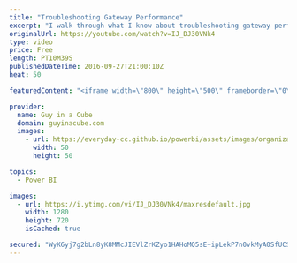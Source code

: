 ```yaml
---
title: "Troubleshooting Gateway Performance"
excerpt: "I walk through what I know about troubleshooting gateway performance. This can be useful for Power BI, PowerApps, Microsoft Flow or Azure Logic Apps.  This includes two main areas.  1. Performance Counters 2. Tracking query duration within the gateway logs.  Hopefully, this will help you dig into what"
originalUrl: https://youtube.com/watch?v=IJ_DJ30VNk4
type: video
price: Free
length: PT10M39S
publishedDateTime: 2016-09-27T21:00:10Z
heat: 50

featuredContent: "<iframe width=\"800\" height=\"500\" frameborder=\"0\" src=\"https://www.youtube.com/embed/IJ_DJ30VNk4\" allow=\"accelerometer; autoplay; encrypted-media; gyroscope; picture-in-picture\" allowfullscreen></iframe>"

provider:
  name: Guy in a Cube
  domain: guyinacube.com
  images:
    - url: https://everyday-cc.github.io/powerbi/assets/images/organizations/guyinacube.com-50x50.jpg
      width: 50
      height: 50

topics:
  - Power BI

images:
  - url: https://i.ytimg.com/vi/IJ_DJ30VNk4/maxresdefault.jpg
    width: 1280
    height: 720
    isCached: true

secured: "WyK6yj7g2bLn8yK8MMcJIEVlZrKZyo1HAHoMQ5sE+ipLekP7n0vkMyA0SfUCSu8qJYR9Mg0CBBSv5/6JKXwYUyrMBPJgoskZrURxKPL+Q+XcbhTbQvAZy6+Xn9qmjU49bojdNhAxpgKrDK0bShviHEoQ/fX7ge2LieifTosfYzFbO7BzAoa9C7XW9wrLtmCpPh908aqSL3A18iHXvtqKBH9zkIpxlL/Rq8VLdXSgCTIKHxzHQ2QyLvl2QbBK3SjEZrJxVZq/0eR19/5aPs1z8gMc6aj82xWg+oYNa5yCs5L1gyengg4wsH5ucs0IXrg1U5SZuqtJ8yqD8P5wa3C9MCczZOYNOWatS2y+HLPHX+j4+Zmc7x1+vVTdV3712mAwwCWM/X9NJ677czr1g8rhrKocSJniNNQY3jvHtrXgY9o=;feN9lZyF15ok4UNvzNv9yg=="
---
```


